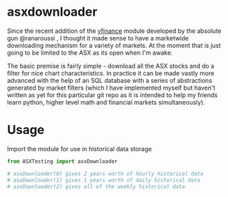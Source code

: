 # asxdownloader

Since the recent addition of the [yfinance](https://github.com/ranaroussi/yfinance) module developed by the absolute gun @ranaroussi , I thought it made sense to have a marketwide downloading mechanism for a variety of markets. At the moment that is just going to be limited to the ASX as its open when I'm awake. 

The basic premise is fairly simple - download all the ASX stocks and do a filter for nice chart characteristics. In practice it can be made vastly more advanced with the help of an SQL database with a series of abstractions generated by market filters (which I have implemented myself but haven't written as yet for this particular git repo as it is intended to help my friends learn python, higher level math and financial markets simultaneously).

# Usage

Import the module for use in historical data storage

```python
from ASXTesting import asxDownloader

# asxDownloader(0) gives 2 years worth of hourly historical data
# asxDownloader(1) gives 1 years worth of daily historical data
# asxDownloader(2) gives all of the weekly historical data
 ```
